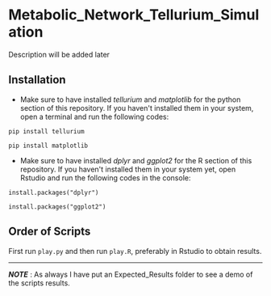 # Metabolic_Network_Tellurium_Simulation

Description will be added later

## Installation

- Make sure to have installed *tellurium* and *matplotlib* for the python section of this repository.
If you haven't installed them in your system, open a terminal and run the following codes:

```pip install tellurium```

```pip install matplotlib```

- Make sure to have installed *dplyr* and *ggplot2* for the R section of this repository.
If you haven't installed them in your system yet, open Rstudio and run the following codes in the console:

```install.packages("dplyr")```

```install.packages("ggplot2")```


## Order of Scripts
First run `play.py` and then run `play.R`, preferably in Rstudio to obtain results. 




-----------------------------------------------------------------------------------------------------------------------------------------

***NOTE*** : As always I have put an Expected_Results folder to see a demo of the scripts results.
